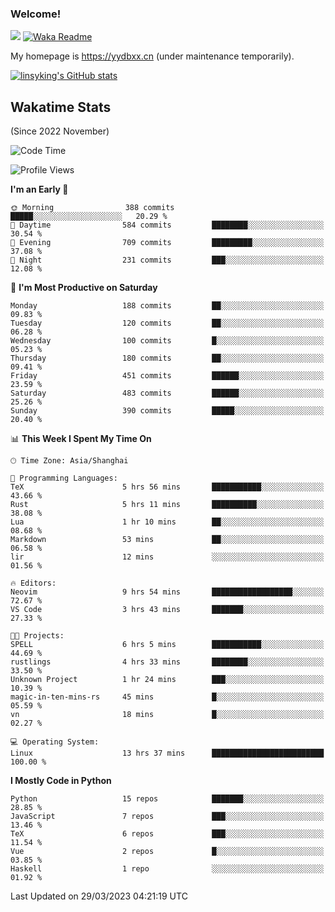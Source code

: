 ### Welcome!

![](https://visitor-badge.glitch.me/badge?page_id=linsyking.linsyking)
[![Waka Readme](https://github.com/linsyking/linsyking/actions/workflows/waka-readme.yml/badge.svg)](https://github.com/linsyking/linsyking/actions/workflows/waka-readme.yml)

My homepage is <https://yydbxx.cn> (under maintenance temporarily).

[![linsyking's GitHub stats](https://github-readme-stats.vercel.app/api?username=linsyking&show_icons=true&theme=onedark)](https://github.com/anuraghazra/github-readme-stats)

## Wakatime Stats

(Since 2022 November)

<!--START_SECTION:waka-->
![Code Time](http://img.shields.io/badge/Code%20Time-248%20hrs%202%20mins-blue)

![Profile Views](http://img.shields.io/badge/Profile%20Views-1-blue)

**I'm an Early 🐤** 

```text
🌞 Morning                388 commits         █████░░░░░░░░░░░░░░░░░░░░   20.29 % 
🌆 Daytime                584 commits         ████████░░░░░░░░░░░░░░░░░   30.54 % 
🌃 Evening                709 commits         █████████░░░░░░░░░░░░░░░░   37.08 % 
🌙 Night                  231 commits         ███░░░░░░░░░░░░░░░░░░░░░░   12.08 % 
```
📅 **I'm Most Productive on Saturday** 

```text
Monday                   188 commits         ██░░░░░░░░░░░░░░░░░░░░░░░   09.83 % 
Tuesday                  120 commits         ██░░░░░░░░░░░░░░░░░░░░░░░   06.28 % 
Wednesday                100 commits         █░░░░░░░░░░░░░░░░░░░░░░░░   05.23 % 
Thursday                 180 commits         ██░░░░░░░░░░░░░░░░░░░░░░░   09.41 % 
Friday                   451 commits         ██████░░░░░░░░░░░░░░░░░░░   23.59 % 
Saturday                 483 commits         ██████░░░░░░░░░░░░░░░░░░░   25.26 % 
Sunday                   390 commits         █████░░░░░░░░░░░░░░░░░░░░   20.40 % 
```


📊 **This Week I Spent My Time On** 

```text
🕑︎ Time Zone: Asia/Shanghai

💬 Programming Languages: 
TeX                      5 hrs 56 mins       ███████████░░░░░░░░░░░░░░   43.66 % 
Rust                     5 hrs 11 mins       ██████████░░░░░░░░░░░░░░░   38.08 % 
Lua                      1 hr 10 mins        ██░░░░░░░░░░░░░░░░░░░░░░░   08.68 % 
Markdown                 53 mins             ██░░░░░░░░░░░░░░░░░░░░░░░   06.58 % 
lir                      12 mins             ░░░░░░░░░░░░░░░░░░░░░░░░░   01.56 % 

🔥 Editors: 
Neovim                   9 hrs 54 mins       ██████████████████░░░░░░░   72.67 % 
VS Code                  3 hrs 43 mins       ███████░░░░░░░░░░░░░░░░░░   27.33 % 

🐱‍💻 Projects: 
SPELL                    6 hrs 5 mins        ███████████░░░░░░░░░░░░░░   44.69 % 
rustlings                4 hrs 33 mins       ████████░░░░░░░░░░░░░░░░░   33.50 % 
Unknown Project          1 hr 24 mins        ███░░░░░░░░░░░░░░░░░░░░░░   10.39 % 
magic-in-ten-mins-rs     45 mins             █░░░░░░░░░░░░░░░░░░░░░░░░   05.59 % 
vn                       18 mins             █░░░░░░░░░░░░░░░░░░░░░░░░   02.27 % 

💻 Operating System: 
Linux                    13 hrs 37 mins      █████████████████████████   100.00 % 
```

**I Mostly Code in Python** 

```text
Python                   15 repos            ███████░░░░░░░░░░░░░░░░░░   28.85 % 
JavaScript               7 repos             ███░░░░░░░░░░░░░░░░░░░░░░   13.46 % 
TeX                      6 repos             ███░░░░░░░░░░░░░░░░░░░░░░   11.54 % 
Vue                      2 repos             █░░░░░░░░░░░░░░░░░░░░░░░░   03.85 % 
Haskell                  1 repo              ░░░░░░░░░░░░░░░░░░░░░░░░░   01.92 % 
```




 Last Updated on 29/03/2023 04:21:19 UTC
<!--END_SECTION:waka-->
